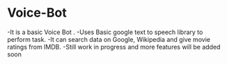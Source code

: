 # Voice-Bot
-It is a basic Voice Bot .
-Uses Basic google text to speech library to perform task.
-It can search data on Google, Wikipedia and give movie ratings from IMDB.
-Still work in progress and more features will be added soon


